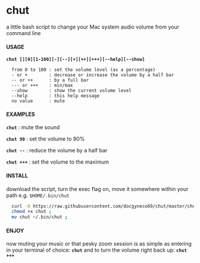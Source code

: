 # chut
a little bash script to change your Mac system audio volume from your command line

#### USAGE 
**`chut [][0][1-100][-][--][+][++][+++][--help][--show]`**
```shell
  from 0 to 100 : set the volume level (as a percentage)
  - or +        : decrease or increase the volume by a half bar
  -- or ++      : by a full bar
  --- or +++    : min/max
  --show        : show the current volume level
  --help        : this help message
  no value      : mute 
```

#### EXAMPLES
**`chut`**          : mute the sound 

**`chut 90`**       : set the volume to 90% 

**`chut --`**       : reduce the volume by a half bar 

**`chut +++`**      : set the volume to the maximum 

#### INSTALL
download the script, turn the exec flag on, move it somewhere within your path e.g. `$HOME/.bin/chut` 
```bash
  curl -O https://raw.githubusercontent.com/docgyneco69/chut/master/chut ;
  chmod +x chut ;
  mv chut ~/.bin/chut ;
```

#### ENJOY
now muting your music or that pesky zoom session is as simple as entering in your terminal of choice: **`chut`** and to turn the volume right back up: **`chut +++`**
